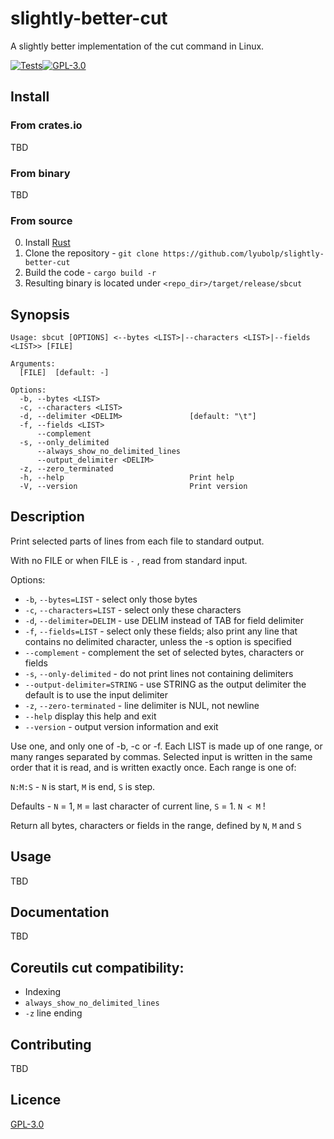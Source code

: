 # slightly-better-cut

A slightly better implementation of the cut command in Linux.

[![Tests](https://github.com/lyubolp/slightly-better-cut/actions/workflows/test.yml/badge.svg?branch=main)](https://github.com/lyubolp/slightly-better-cut/actions/workflows/test.yml)[![GPL-3.0](https://img.shields.io/badge/license-GPL_3.0-blue.svg)](https://github.com/lyubolp/slightly-better-cut/blob/main/LICENSE)

<!--[![Crates.io](https://img.shields.io/crates/v/broot.svg)](https://crates.io/crates/broot)-->

## Install

### From crates.io

TBD

### From binary

TBD

### From source

0. Install [Rust](https://www.rust-lang.org/tools/install)
1. Clone the repository - `git clone https://github.com/lyubolp/slightly-better-cut`
2. Build the code - `cargo build -r`
3. Resulting binary is located under `<repo_dir>/target/release/sbcut`

## Synopsis

```
Usage: sbcut [OPTIONS] <--bytes <LIST>|--characters <LIST>|--fields <LIST>> [FILE]

Arguments:
  [FILE]  [default: -]

Options:
  -b, --bytes <LIST>
  -c, --characters <LIST>
  -d, --delimiter <DELIM>               [default: "\t"]
  -f, --fields <LIST>
      --complement
  -s, --only_delimited
      --always_show_no_delimited_lines
      --output_delimiter <DELIM>
  -z, --zero_terminated
  -h, --help                            Print help
  -V, --version                         Print version
```

## Description

Print selected parts of lines from each file to standard output.

With no FILE or when FILE is `-` , read from standard input.

Options:

- `-b`, `--bytes=LIST` - select only those bytes
- `-c`, `--characters=LIST` - select only these characters
- `-d`, `--delimiter=DELIM` - use DELIM instead of TAB for field delimiter
- `-f`, `--fields=LIST` - select only these fields; also print any line that contains no delimited character, unless the -s option is specified
- `--complement` - complement the set of selected bytes, characters or fields
- `-s`, `--only-delimited` - do not print lines not containing delimiters
- `--output-delimiter=STRING` - use STRING as the output delimiter the default is to use the input delimiter
- `-z`, `--zero-terminated` - line delimiter is NUL, not newline
- `--help` display this help and exit
- `--version` - output version information and exit

Use one, and only one of -b, -c or -f. Each LIST is made up of one range, or many ranges separated by commas.
Selected input is written in the same order that it is read, and is written exactly once. Each range is one of:

`N:M:S` - `N` is start, `M` is end, `S` is step.

Defaults - `N` = 1, `M` = last character of current line, `S` = 1. `N < M` !

Return all bytes, characters or fields in the range, defined by `N`, `M` and `S`

## Usage

TBD

## Documentation

TBD

## Coreutils cut compatibility:

- Indexing
- `always_show_no_delimited_lines`
- `-z` line ending

## Contributing

TBD

## Licence

[GPL-3.0](https://choosealicense.com/licenses/gpl-3.0/)
